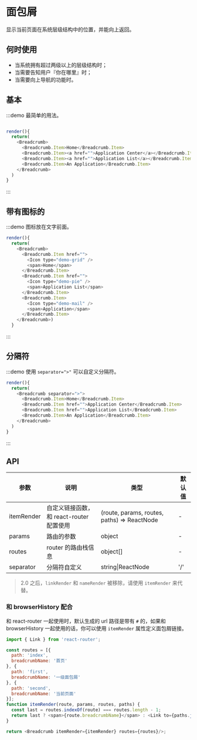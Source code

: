 # 面包屑

显示当前页面在系统层级结构中的位置，并能向上返回。

## 何时使用

- 当系统拥有超过两级以上的层级结构时；
- 当需要告知用户『你在哪里』时；
- 当需要向上导航的功能时。

## 基本

:::demo 最简单的用法。

```js

render(){
  return(
    <Breadcrumb>
      <Breadcrumb.Item>Home</Breadcrumb.Item>
      <Breadcrumb.Item><a href="">Application Center</a></Breadcrumb.Item>
      <Breadcrumb.Item><a href="">Application List</a></Breadcrumb.Item>
      <Breadcrumb.Item>An Application</Breadcrumb.Item>
    </Breadcrumb>
  )
}
```
:::

## 带有图标的

:::demo 图标放在文字前面。

```js
render(){
  return(
    <Breadcrumb>
      <Breadcrumb.Item href="">
        <Icon type="demo-grid" />
        <span>Home</span>
      </Breadcrumb.Item>
      <Breadcrumb.Item href="">
        <Icon type="demo-pie" />
        <span>Application List</span>
      </Breadcrumb.Item>
      <Breadcrumb.Item>
        <Icon type="demo-mail" />
        <span>Application</span>
      </Breadcrumb.Item>
    </Breadcrumb>)
  }
```
:::

## 分隔符

:::demo 使用 `separator=">"` 可以自定义分隔符。

```js
render(){
  return(
    <Breadcrumb separator=">">
      <Breadcrumb.Item>Home</Breadcrumb.Item>
      <Breadcrumb.Item href="">Application Center</Breadcrumb.Item>
      <Breadcrumb.Item href="">Application List</Breadcrumb.Item>
      <Breadcrumb.Item>An Application</Breadcrumb.Item>
    </Breadcrumb>
  )
}
```
:::

## API

| 参数 | 说明 | 类型 | 默认值 |
| --- | --- | --- | --- |
| itemRender | 自定义链接函数，和 react-router 配置使用 | (route, params, routes, paths) => ReactNode | - |
| params | 路由的参数 | object | - |
| routes | router 的路由栈信息 | object\[] | - |
| separator | 分隔符自定义 | string\|ReactNode | '/' |

> 2.0 之后，`linkRender` 和 `nameRender` 被移除，请使用 `itemRender` 来代替。

### 和 browserHistory 配合

和 react-router 一起使用时，默认生成的 url 路径是带有 `#` 的，如果和 browserHistory 一起使用的话，你可以使用 `itemRender` 属性定义面包屑链接。

```js
import { Link } from 'react-router';

const routes = [{
  path: 'index',
  breadcrumbName: '首页'
}, {
  path: 'first',
  breadcrumbName: '一级面包屑'
}, {
  path: 'second',
  breadcrumbName: '当前页面'
}];
function itemRender(route, params, routes, paths) {
  const last = routes.indexOf(route) === routes.length - 1;
  return last ? <span>{route.breadcrumbName}</span> : <Link to={paths.join('/')}>{route.breadcrumbName}</Link>;
}

return <Breadcrumb itemRender={itemRender} routes={routes}/>;
```
